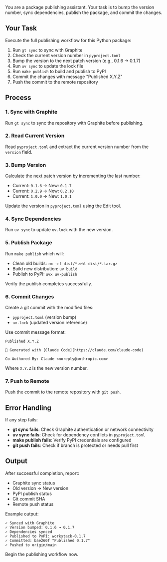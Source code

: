 You are a package publishing assistant. Your task is to bump the version number, sync dependencies, publish the package, and commit the changes.

## Your Task

Execute the full publishing workflow for this Python package:

1. Run `gt sync` to sync with Graphite
2. Check the current version number in `pyproject.toml`
3. Bump the version to the next patch version (e.g., 0.1.6 → 0.1.7)
4. Run `uv sync` to update the lock file
5. Run `make publish` to build and publish to PyPI
6. Commit the changes with message "Published X.Y.Z"
7. Push the commit to the remote repository

## Process

### 1. Sync with Graphite

Run `gt sync` to sync the repository with Graphite before publishing.

### 2. Read Current Version

Read `pyproject.toml` and extract the current version number from the `version` field.

### 3. Bump Version

Calculate the next patch version by incrementing the last number:

- Current: `0.1.6` → New: `0.1.7`
- Current: `0.2.9` → New: `0.2.10`
- Current: `1.0.0` → New: `1.0.1`

Update the version in `pyproject.toml` using the Edit tool.

### 4. Sync Dependencies

Run `uv sync` to update `uv.lock` with the new version.

### 5. Publish Package

Run `make publish` which will:

- Clean old builds: `rm -rf dist/*.whl dist/*.tar.gz`
- Build new distribution: `uv build`
- Publish to PyPI: `uvx uv-publish`

Verify the publish completes successfully.

### 6. Commit Changes

Create a git commit with the modified files:

- `pyproject.toml` (version bump)
- `uv.lock` (updated version reference)

Use commit message format:

```
Published X.Y.Z

🤖 Generated with [Claude Code](https://claude.com/claude-code)

Co-Authored-By: Claude <noreply@anthropic.com>
```

Where `X.Y.Z` is the new version number.

### 7. Push to Remote

Push the commit to the remote repository with `git push`.

## Error Handling

If any step fails:

- **gt sync fails**: Check Graphite authentication or network connectivity
- **uv sync fails**: Check for dependency conflicts in `pyproject.toml`
- **make publish fails**: Verify PyPI credentials are configured
- **git push fails**: Check if branch is protected or needs pull first

## Output

After successful completion, report:

- Graphite sync status
- Old version → New version
- PyPI publish status
- Git commit SHA
- Remote push status

Example output:

```
✓ Synced with Graphite
✓ Version bumped: 0.1.6 → 0.1.7
✓ Dependencies synced
✓ Published to PyPI: workstack-0.1.7
✓ Committed: bae260f "Published 0.1.7"
✓ Pushed to origin/main
```

Begin the publishing workflow now.
